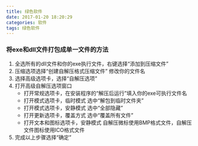 ```yaml
---
title: 绿色软件  
date: 2017-01-20 18:20:29  
categories: 软件  
tags: 绿色软件  
---
```

### 将exe和dll文件打包成单一文件的方法
1. 全选所有的dll文件和你的exe执行文件，右键选择“添加到压缩文件”  
1. 压缩选项选择“创建自解压格式压缩文件” 修改你的文件名  
1. 选择高级选项卡，选择“自解压选项”  
1. 打开高级自解压选项窗口
   - 打开常规选项卡，在安装程序的“解压后运行”填入你的exe可执行文件名
   - 打开模式选项卡，临时模式 选中“解包到临时文件夹”  
   - 打开模式选项卡，安静模式 选中“全部隐藏”  
   - 打开更新选项卡，覆盖方式 选中“覆盖所有文件”  
   - 打开文本和图标选项卡，安静模式 自解压微标使用BMP格式文件，自解压文件图标使用ICO格式文件  
1. 完成以上步骤选择“确定”  
